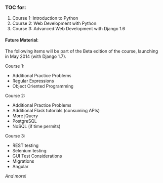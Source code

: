 ### TOC for:

1. Course 1: Introduction to Python
2. Course 2: Web Development with Python
3. Course 3: Advanced Web Development with Django 1.6

#### Future Material:

The following items will be part of the Beta edition of the course, launching in May 2014 (with Django 1.7). 

Course 1:

  - Additional Practice Problems
  - Regular Expressions
  - Object Oriented Programming

Course 2:

  - Additional Practice Problems
  - Additional Flask tutorials (consuming APIs)
  - More jQuery
  - PostgreSQL
  - NoSQL (if time permits)

Course 3:

  - REST testing
  - Selenium testing
  - GUI Test Considerations
  - Migrations
  - Angular

*And more!*
